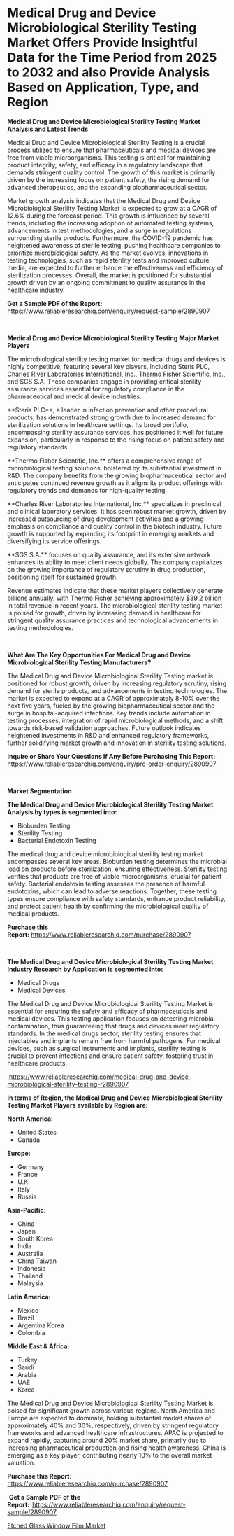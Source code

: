 <p><h1>Medical Drug and Device Microbiological Sterility Testing Market Offers Provide Insightful Data for the Time Period from 2025 to 2032 and also Provide Analysis Based on Application, Type, and Region</h1></p><p><strong>Medical Drug and Device Microbiological Sterility Testing Market Analysis and Latest Trends</strong></p>
<p><p>Medical Drug and Device Microbiological Sterility Testing is a crucial process utilized to ensure that pharmaceuticals and medical devices are free from viable microorganisms. This testing is critical for maintaining product integrity, safety, and efficacy in a regulatory landscape that demands stringent quality control. The growth of this market is primarily driven by the increasing focus on patient safety, the rising demand for advanced therapeutics, and the expanding biopharmaceutical sector.</p><p>Market growth analysis indicates that the Medical Drug and Device Microbiological Sterility Testing Market is expected to grow at a CAGR of 12.6% during the forecast period. This growth is influenced by several trends, including the increasing adoption of automated testing systems, advancements in test methodologies, and a surge in regulations surrounding sterile products. Furthermore, the COVID-19 pandemic has heightened awareness of sterile testing, pushing healthcare companies to prioritize microbiological safety. As the market evolves, innovations in testing technologies, such as rapid sterility tests and improved culture media, are expected to further enhance the effectiveness and efficiency of sterilization processes. Overall, the market is positioned for substantial growth driven by an ongoing commitment to quality assurance in the healthcare industry.</p></p>
<p><strong>Get a Sample PDF of the Report:&nbsp;</strong> <a href="https://www.reliableresearchiq.com/enquiry/request-sample/2890907?utm_campaign=2180&utm_medium=2&utm_source=Github&utm_content=ia&utm_term=14032025&utm_id=medical-drug-and-device-microbiological-sterility-testing">https://www.reliableresearchiq.com/enquiry/request-sample/2890907</a></p>
<p>&nbsp;</p>
<p><strong>Medical Drug and Device Microbiological Sterility Testing Major Market Players</strong></p>
<p><p>The microbiological sterility testing market for medical drugs and devices is highly competitive, featuring several key players, including Steris PLC, Charles River Laboratories International, Inc., Thermo Fisher Scientific, Inc., and SGS S.A. These companies engage in providing critical sterility assurance services essential for regulatory compliance in the pharmaceutical and medical device industries.</p><p>**Steris PLC**, a leader in infection prevention and other procedural products, has demonstrated strong growth due to increased demand for sterilization solutions in healthcare settings. Its broad portfolio, encompassing sterility assurance services, has positioned it well for future expansion, particularly in response to the rising focus on patient safety and regulatory standards.</p><p>**Thermo Fisher Scientific, Inc.** offers a comprehensive range of microbiological testing solutions, bolstered by its substantial investment in R&D. The company benefits from the growing biopharmaceutical sector and anticipates continued revenue growth as it aligns its product offerings with regulatory trends and demands for high-quality testing.</p><p>**Charles River Laboratories International, Inc.** specializes in preclinical and clinical laboratory services. It has seen robust market growth, driven by increased outsourcing of drug development activities and a growing emphasis on compliance and quality control in the biotech industry. Future growth is supported by expanding its footprint in emerging markets and diversifying its service offerings.</p><p>**SGS S.A.** focuses on quality assurance, and its extensive network enhances its ability to meet client needs globally. The company capitalizes on the growing importance of regulatory scrutiny in drug production, positioning itself for sustained growth.</p><p>Revenue estimates indicate that these market players collectively generate billions annually, with Thermo Fisher achieving approximately $39.2 billion in total revenue in recent years. The microbiological sterility testing market is poised for growth, driven by increasing demand in healthcare for stringent quality assurance practices and technological advancements in testing methodologies.</p></p>
<p>&nbsp;</p>
<p><strong>What Are The Key Opportunities For Medical Drug and Device Microbiological Sterility Testing Manufacturers?</strong></p>
<p><p>The Medical Drug and Device Microbiological Sterility Testing market is positioned for robust growth, driven by increasing regulatory scrutiny, rising demand for sterile products, and advancements in testing technologies. The market is expected to expand at a CAGR of approximately 8-10% over the next five years, fueled by the growing biopharmaceutical sector and the surge in hospital-acquired infections. Key trends include automation in testing processes, integration of rapid microbiological methods, and a shift towards risk-based validation approaches. Future outlook indicates heightened investments in R&D and enhanced regulatory frameworks, further solidifying market growth and innovation in sterility testing solutions.</p></p>
<p><strong>Inquire or Share Your Questions If Any Before Purchasing This Report:</strong> <a href="https://www.reliableresearchiq.com/enquiry/pre-order-enquiry/2890907?utm_campaign=2180&utm_medium=2&utm_source=Github&utm_content=ia&utm_term=14032025&utm_id=medical-drug-and-device-microbiological-sterility-testing">https://www.reliableresearchiq.com/enquiry/pre-order-enquiry/2890907</a></p>
<p>&nbsp;</p>
<p><strong>Market Segmentation</strong></p>
<p><strong>The Medical Drug and Device Microbiological Sterility Testing Market Analysis by types is segmented into:</strong></p>
<p><ul><li>Bioburden Testing</li><li>Sterility Testing</li><li>Bacterial Endotoxin Testing</li></ul></p>
<p><p>The medical drug and device microbiological sterility testing market encompasses several key areas. Bioburden testing determines the microbial load on products before sterilization, ensuring effectiveness. Sterility testing verifies that products are free of viable microorganisms, crucial for patient safety. Bacterial endotoxin testing assesses the presence of harmful endotoxins, which can lead to adverse reactions. Together, these testing types ensure compliance with safety standards, enhance product reliability, and protect patient health by confirming the microbiological quality of medical products.</p></p>
<p><strong>Purchase this Report:&nbsp;</strong><a href="https://www.reliableresearchiq.com/purchase/2890907?utm_campaign=2180&utm_medium=2&utm_source=Github&utm_content=ia&utm_term=14032025&utm_id=medical-drug-and-device-microbiological-sterility-testing">https://www.reliableresearchiq.com/purchase/2890907</a></p>
<p>&nbsp;</p>
<p><strong>The Medical Drug and Device Microbiological Sterility Testing Market Industry Research by Application is segmented into:</strong></p>
<p><ul><li>Medical Drugs</li><li>Medical Devices</li></ul></p>
<p><p>The Medical Drug and Device Microbiological Sterility Testing Market is essential for ensuring the safety and efficacy of pharmaceuticals and medical devices. This testing application focuses on detecting microbial contamination, thus guaranteeing that drugs and devices meet regulatory standards. In the medical drugs sector, sterility testing ensures that injectables and implants remain free from harmful pathogens. For medical devices, such as surgical instruments and implants, sterility testing is crucial to prevent infections and ensure patient safety, fostering trust in healthcare products.</p></p>
<p><a href="https://www.reliableresearchiq.com/medical-drug-and-device-microbiological-sterility-testing-r2890907?utm_campaign=2180&utm_medium=2&utm_source=Github&utm_content=ia&utm_term=14032025&utm_id=medical-drug-and-device-microbiological-sterility-testing">&nbsp;https://www.reliableresearchiq.com/medical-drug-and-device-microbiological-sterility-testing-r2890907</a></p>
<p><strong>In terms of Region, the Medical Drug and Device Microbiological Sterility Testing Market Players available by Region are:</strong></p>
<p>
    <p> <strong> North America: </strong>
        <ul>
            <li>United States</li>
            <li>Canada</li>
        </ul>
        </p> 
    <p> <strong> Europe: </strong>
        <ul>
            <li>Germany</li>
            <li>France</li>
            <li>U.K.</li>
            <li>Italy</li>
            <li>Russia</li>
        </ul>
        </p> 
    <p> <strong> Asia-Pacific: </strong>
        <ul>
            <li>China</li>
            <li>Japan</li>
            <li>South Korea</li>
            <li>India</li>
            <li>Australia</li>
            <li>China Taiwan</li>
            <li>Indonesia</li>
            <li>Thailand</li>
            <li>Malaysia</li>
        </ul>
        </p> 
    <p> <strong> Latin America: </strong>
        <ul>
            <li>Mexico</li>
            <li>Brazil</li>
            <li>Argentina Korea</li>
            <li>Colombia</li>
        </ul>
        </p> 
    <p> <strong> Middle East & Africa: </strong>
        <ul>
            <li>Turkey</li>
            <li>Saudi</li>
            <li>Arabia</li>
            <li>UAE</li>
            <li>Korea</li>
        </ul>
    </p>
    </p>
<p><p>The Medical Drug and Device Microbiological Sterility Testing Market is poised for significant growth across various regions. North America and Europe are expected to dominate, holding substantial market shares of approximately 40% and 30%, respectively, driven by stringent regulatory frameworks and advanced healthcare infrastructures. APAC is projected to expand rapidly, capturing around 20% market share, primarily due to increasing pharmaceutical production and rising health awareness. China is emerging as a key player, contributing nearly 10% to the overall market valuation.</p></p>
<p><strong>Purchase this Report: </strong><a href="https://www.reliableresearchiq.com/purchase/2890907?utm_campaign=2180&utm_medium=2&utm_source=Github&utm_content=ia&utm_term=14032025&utm_id=medical-drug-and-device-microbiological-sterility-testing">https://www.reliableresearchiq.com/purchase/2890907</a></p>
<p>&nbsp;<strong>Get a Sample PDF of the Report:&nbsp;&nbsp;</strong><a href="https://www.reliableresearchiq.com/enquiry/request-sample/2890907?utm_campaign=2180&utm_medium=2&utm_source=Github&utm_content=ia&utm_term=14032025&utm_id=medical-drug-and-device-microbiological-sterility-testing">https://www.reliableresearchiq.com/enquiry/request-sample/2890907</a></p>
<p><strong></strong></p>
<p><p><a href="https://github.com/theyasnare5w/Market-Research-Report-List-1/blob/main/etched-glass-window-film-market.md?utm_campaign=2180&utm_medium=2&utm_source=Github&utm_content=ia&utm_term=14032025&utm_id=medical-drug-and-device-microbiological-sterility-testing">Etched Glass Window Film Market</a></p></p>